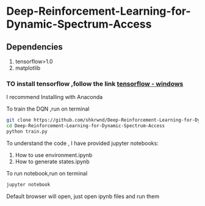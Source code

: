 # Deep-Reinforcement-Learning-for-Dynamic-Spectrum-Access

## Dependencies
1. tensorflow>1.0
2. matplotlib

### TO install tensorflow ,follow the link [tensorflow - windows](https://www.tensorflow.org/install/install_windows) 
I recommend Installing with Anaconda 


To train the DQN ,run on terminal
```bash
git clone https://github.com/shkrwnd/Deep-Reinforcement-Learning-for-Dynamic-Spectrum-Access.git
cd Deep-Reinforcement-Learning-for-Dynamic-Spectrum-Access
python train.py
```

To understand the code , I have provided jupyter notebooks:
1. How to use environment.ipynb
2. How to generate states.ipynb

To run notebook,run on terminal
```bash
jupyter notebook
```
Default browser will open, just open ipynb files and run them







